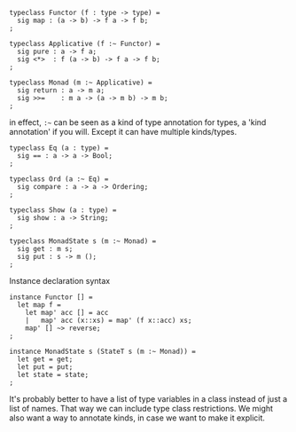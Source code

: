 ```
typeclass Functor (f : type -> type) =
  sig map : (a -> b) -> f a -> f b;
;

typeclass Applicative (f :~ Functor) =
  sig pure : a -> f a;
  sig <*>  : f (a -> b) -> f a -> f b;
;

typeclass Monad (m :~ Applicative) =
  sig return : a -> m a;
  sig >>=    : m a -> (a -> m b) -> m b;
;
```

in effect, `:~` can be seen as a kind of type annotation for types, a 'kind annotation' if you will. Except it can have multiple kinds/types.

```
typeclass Eq (a : type) =
  sig == : a -> a -> Bool;
;

typeclass Ord (a :~ Eq) =
  sig compare : a -> a -> Ordering;
;

typeclass Show (a : type) =
  sig show : a -> String;
;

typeclass MonadState s (m :~ Monad) =
  sig get : m s;
  sig put : s -> m ();
;
```

Instance declaration syntax

```
instance Functor [] =
  let map f =
    let map' acc [] = acc
    |   map' acc (x::xs) = map' (f x::acc) xs;
    map' [] ~> reverse;
;

instance MonadState s (StateT s (m :~ Monad)) =
  let get = get;
  let put = put;
  let state = state;
;
```

It's probably better to have a list of type variables in a class instead of just a list of names. That way we can include type class restrictions. We might also want a way to annotate kinds, in case we want to make it explicit.
